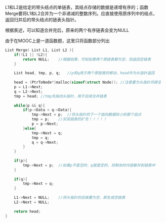 L1和L2是给定的带头结点的单链表，其结点存储的数据是递增有序的；函数Merge要将L1和L2合并为一个非递减的整数序列。应直接使用原序列中的结点，返回归并后的带头结点的链表头指针。

根据表述，可以知道合并完后，原来的两个有序链表会变为NULL

由于在MOOC上是一道函数题，这里只将函数部分列出
~~~c
List Merge( List L1, List L2 ){
    if(!L1 || !L2){
        return NULL;    //根据结果，可知如果两个原链表都为空，则返回空链表
    }
    
    List head, tmp, p, q;   //p和q用于两个原链表的移动，head作为头指针返回
    
    head = (PtrToNode*)malloc(sizeof(struct Node)); //注意要为头指针开辟空间,struct不要忘
    p = L1->Next;
    q = L2->Next;
    tmp = head; //tmp先指向头指针，用于后续合并链表
    
    while(p && q){
        if(p->Data < q->Data){
            tmp->Next = p;  //将头指针的下一个指向数据较小的那个结点
            tmp = p;    //实现链表的扩充！！！！！
            p = p->Next;
        }else{
            tmp->Next = q;
            tmp = q;
            q = q->Next;
        }
    }
    
    if(p){
        tmp->Next = p;  //如果p不是空的，q就是空的，将剩余的内容都并到链表中
    }
    
    if(q){
        tmp->Next = q;
    }
    
    L1->Next = NULL;    //将头指针的后继置为空，即生成空链表
    L2->Next = NULL;
    
    return head;
}
~~~
